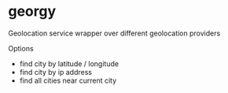 # georgy
Geolocation service wrapper over different geolocation providers

Options
- find city by latitude / longitude
- find city by ip address
- find all cities near current city

